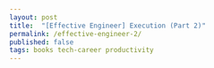```yaml
---
layout: post
title:  "[Effective Engineer] Execution (Part 2)"
permalink: /effective-engineer-2/
published: false
tags: books tech-career productivity
---
```


